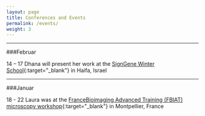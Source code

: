 ```yaml
---
layout: page
title: Conferences and Events
permalink: /events/
weight: 3
---
```


<hr/> <!--line separator-->

###Februar

14 – 17
Dhana will present her work at the [SignGene Winter School](https://signgene-events.mdc-berlin.de/?page_id=5){:target="_blank"} in Haifa, Israel

<hr/> <!--line separator-->

###Januar 

18 - 22
Laura was at the [FranceBioimaging Advanced Training (FBIAT) microscopy workshop](http://fbiat.weebly.com/){:target="_blank"} in Montpellier, France